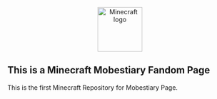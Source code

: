 <p align="center"><a href="https://minecraft.net" target="_blank" rel="noopener noreferrer"><img width="100" src="https://i.pinimg.com/originals/cc/07/ed/cc07edc6f8171dea5fd4396f03395db7.png" alt="Minecraft logo"></a></p>

## This is a Minecraft Mobestiary Fandom Page

This is the first Minecraft Repository for Mobestiary Page.
